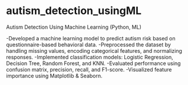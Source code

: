 # autism_detection_usingML
Autism Detection Using Machine Learning (Python, ML)

-Developed a machine learning model to predict autism risk based on questionnaire-based behavioral data.
-Preprocessed the dataset by handling missing values, encoding categorical features, and normalizing responses.
-Implemented classification models: Logistic Regression, Decision Tree, Random Forest, and KNN.
-Evaluated performance using confusion matrix, precision, recall, and F1-score.
-Visualized feature importance using Matplotlib & Seaborn.
